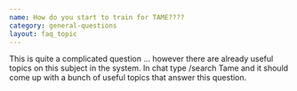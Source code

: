```yaml
---
name: How do you start to train for TAME????
category: general-questions
layout: faq_topic
---
```

This is quite a complicated question ... however there are already useful topics on this subject in the system. In chat type /search Tame and it should come up with a bunch of useful topics that answer this question.